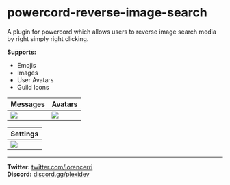 # powercord-reverse-image-search

A plugin for powercord which allows users to reverse image search media by right simply right clicking.

**Supports:**

-   Emojis
-   Images
-   User Avatars
-   Guild Icons

| Messages                             | Avatars                              |
| ------------------------------------ | ------------------------------------ |
| ![](https://i.imgur.com/mwixT5T.gif) | ![](https://i.imgur.com/2leN7um.png) |

| Settings                             |
| ------------------------------------ |
| ![](https://i.imgur.com/h19Z9Zr.png) |

---

**Twitter:** [twitter.com/lorencerri](https://twitter.com/lorencerri) <br>
**Discord:** [discord.gg/plexidev](https://discord.gg/plexidev)
